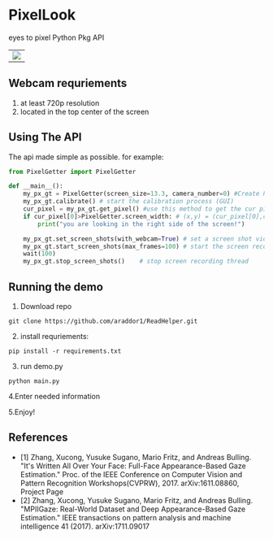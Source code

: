 # PixelLook
eyes to pixel Python Pkg API

<table>
  <tr><td>
<!--<img src="https://i.postimg.cc/tRd9QxgS/readme-img.png" width="262" height="187">
<img src=".idea/video_screen.gif" width="190" height="190">-->
<img src=".idea/waldo_final.gif">

   </td></tr></table>

## Webcam requriements ##
1. at least 720p resolution
2. located in the top center of the screen

## Using The API ##
The api made simple as possible.
for example:

```python
from PixelGetter import PixelGetter

def __main__():
    my_px_gt = PixelGetter(screen_size=13.3, camera_number=0) #Create PixelGetter
    my_px_gt.calibrate() # start the calibration process (GUI)
    cur_pixel = my_px_gt.get_pixel() #use this method to get the cur pixel from webcam.
    if cur_pixel[0]>PixelGetter.screen_width: # (x,y) = (cur_pixel[0],cur_pixel[1])
        print("you are looking in the right side of the screen!")

    my_px_gt.set_screen_shots(with_webcam=True) # set a screen shot video params
    my_px_gt.start_screen_shots(max_frames=100) # start the screen record session (new thread)
    wait(100)
    my_px_gt.stop_screen_shots()    # stop screen recording thread
```

## Running the demo ##
1. Download repo
```
git clone https://github.com/araddor1/ReadHelper.git
```
2. install requriements:
```
pip install -r requirements.txt
```
3. run demo.py
```
python main.py
```
4.Enter needed information

5.Enjoy!

## References ##
* [1] Zhang, Xucong, Yusuke Sugano, Mario Fritz, and Andreas Bulling. "It's Written All Over Your Face: Full-Face Appearance-Based Gaze Estimation." Proc. of the IEEE Conference on Computer Vision and Pattern Recognition Workshops(CVPRW), 2017. arXiv:1611.08860, Project Page
* [2] Zhang, Xucong, Yusuke Sugano, Mario Fritz, and Andreas Bulling. "MPIIGaze: Real-World Dataset and Deep Appearance-Based Gaze Estimation." IEEE transactions on pattern analysis and machine intelligence 41 (2017). arXiv:1711.09017
